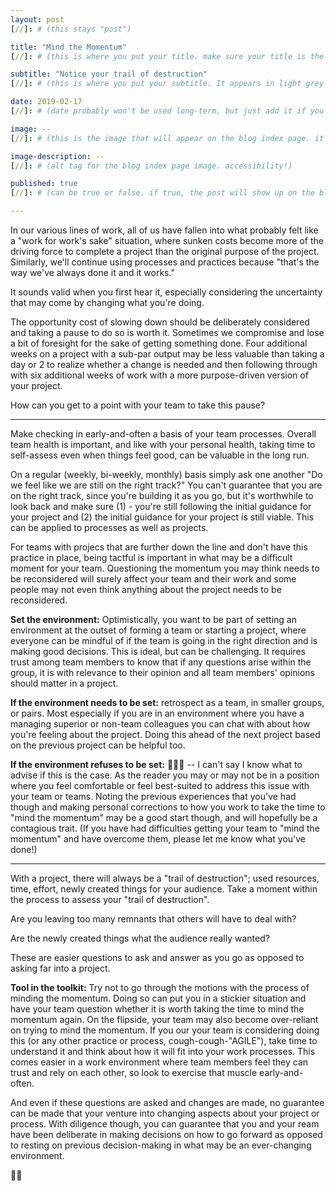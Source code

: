 ```yaml
---
layout: post
[//]: # (this stays "post")

title: "Mind the Momentum"
[//]: # (this is where you put your title. make sure your title is the same name as the file)

subtitle: "Notice your trail of destruction"
[//]: # (this is where you put your subtitle. It appears in light grey under the title currently and underneath post on blog post index listing)

date: 2019-02-17
[//]: # (date probably won't be used long-term, but just add it if you want)

image: --
[//]: # (this is the image that will appear on the blog index page. it'll be a fixed dimension for all images used. I may have to have 2 images; one for the blog index page and one for the header of the post itself)

image-description: --
[//]: # (alt tag for the blog index page image. accessibility!)

published: true
[//]: # (can be true or false. if true, the post will show up on the blog index page, if not, it won't.)

---
```


In our various lines of work, all of us have fallen into what probably felt like a "work for work's sake" situation, where sunken costs become more of the driving force to complete a project than the original purpose of the project. Similarly, we'll continue using processes and practices because "that's the way we've always done it and it works."

It sounds valid when you first hear it, especially considering the uncertainty that may come by changing what you're doing.

The opportunity cost of slowing down should be deliberately considered and taking a pause to do so is worth it. Sometimes we compromise and lose a bit of foresight for the sake of getting something done. Four additional weeks on a project with a sub-par output may be less valuable than taking a day or 2 to realize whether a change is needed and then following through with six additional weeks of work with a more purpose-driven version of your project.

How can you get to a point with your team to take this pause?

---

Make checking in early-and-often a basis of your team processes. Overall team health is important, and like with your personal health, taking time to self-assess even when things feel good, can be valuable in the long run. 

On a regular (weekly, bi-weekly, monthly) basis simply ask one another "Do we feel like we are still on the right track?" You can't guarantee that you are on the right track, since you're building it as you go, but it's worthwhile to look back and make sure (1) - you're still following the initial guidance for your project and (2) the initial guidance for your project is still viable. This can be applied to processes as well as projects.

For teams with projecs that are further down the line and don't have this practice in place, being tactful is important in what may be a difficult moment for your team. Questioning the momentum you may think needs to be reconsidered will surely affect your team and their work and some people may not even think anything about the project needs to be reconsidered. 

**Set the environment:** Optimistically, you want to be part of setting an environment at the outset of forming a team or starting a project, where everyone can be mindful of if the team is going in the right direction and is making good decisions. This is ideal, but can be challenging. It requires trust among team members to know that if any questions arise within the group, it is with relevance to their opinion and all team members' opinions should matter in a project.

**If the environment needs to be set:** retrospect as a team, in smaller groups, or pairs. Most especially if you are in an environment where you have a managing superior or non-team colleagues you can chat with about how you're feeling about the project. Doing this ahead of the next project based on the previous project can be helpful too.

**If the environment refuses to be set:** 🤷🏿‍♂️ -- I can't say I know what to advise if this is the case. As the reader you may or may not be in a position where you feel comfortable or feel best-suited to address this issue with your team or teams. Noting the previous experiences that you've had though and making personal corrections to how you work to take the time to "mind the momentum" may be a good start though, and will hopefully be a contagious trait. (If you have had difficulties getting your team to "mind the momentum" and have overcome them, please let me know what you've done!)

---

With a project, there will always be a "trail of destruction"; used resources, time, effort, newly created things for your audience. Take a moment within the process to assess your "trail of destruction".

Are you leaving too many remnants that others will have to deal with?

Are the newly created things what the audience really wanted?

These are easier questions to ask and answer as you go as opposed to asking far into a project. 

**Tool in the toolkit:** Try not to go through the motions with the process of minding the momentum. Doing so can put you in a stickier situation and have your team question whether it is worth taking the time to mind the momentum again. On the flipside, your team may also become over-reliant on trying to mind the momentum. If you our your team is considering doing this (or any other practice or process, cough-cough-"AGILE"), take time to understand it and think about how it will fit into your work processes. This comes easier in a work environment where team members feel they can trust and rely on each other, so look to exercise that muscle early-and-often.

And even if these questions are asked and changes are made, no guarantee can be made that your venture into changing aspects about your project or process. With diligence though, you can guarantee that you and your ream have been deliberate in making decisions on how to go forward as opposed to resting on previous decision-making in what may be an ever-changing environment.

✌🏿